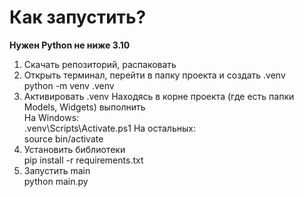 # Как запустить?
**Нужен Python не ниже 3.10**

1) Скачать репозиторий, распаковать
2) Открыть терминал, перейти в папку проекта и создать .venv  
python -m venv .venv
3) Активировать .venv
Находясь в корне проекта (где есть папки Models, Widgets) выполнить  
На Windows:  
.venv\Scripts\Activate.ps1
На остальных:  
source bin/activate  
4) Установить библиотеки  
pip install -r requirements.txt  
5) Запустить main  
python main.py
